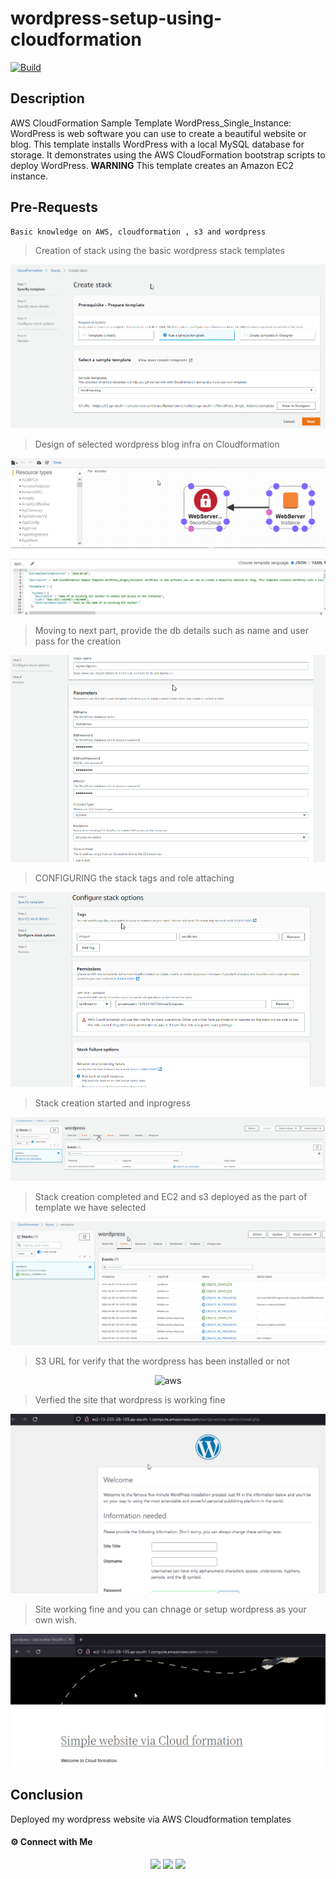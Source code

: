 # wordpress-setup-using-cloudformation


[![Build](https://travis-ci.org/joemccann/dillinger.svg?branch=master)](https://travis-ci.org/joemccann/dillinger)

## Description

AWS CloudFormation Sample Template WordPress_Single_Instance: WordPress is web software you can use to create a beautiful website or blog. This template installs WordPress with a local MySQL database for storage. It demonstrates using the AWS CloudFormation bootstrap scripts to deploy WordPress. **WARNING** This template creates an Amazon EC2 instance. 

## Pre-Requests
```
Basic knowledge on AWS, cloudformation , s3 and wordpress
```

> Creation of stack using the basic wordpress stack templates
<center><img alt="aws" src="Deqoh8MdYY.png"> </img></center>

> Design of selected wordpress blog infra on Cloudformation
<center><img alt="aws" src="firefox_EvsRv9QeWm.png"> </img></center>

> Moving to next part, provide the db details such as name and user pass for the creation
<center><img alt="aws" src="firefox_E0t9F71Dbp.png"> </img></center>

> CONFIGURING the stack tags and role attaching
<center><img alt="aws" src="firefox_G6nZjQyOdr.png"> </img></center>

> Stack creation started and inprogress
<center><img alt="aws" src="firefox_PZG0nkGlpF.png"> </img></center>

> Stack creation completed and EC2 and s3 deployed as the part of template we have selected
<center><img alt="aws" src="firefox_9cqOXtFvHe.png"> </img></center>

> S3 URL for verify that the wordpress has been installed or not
<center><img alt="aws" src=""> </img></center>

> Verfied the site that wordpress is working fine
<center><img alt="aws" src="firefox_9kONLogobw.png"> </img></center>

> Site working fine and you can chnage or setup wordpress as your own wish.
<center><img alt="aws" src="firefox_7NXilTd48L.png"> </img></center>

## Conclusion

Deployed my wordpress website via AWS Cloudformation templates

#### ⚙️ Connect with Me

<p align="center">
<a href="mailto:jomyambattil@gmail.com"><img src="https://img.shields.io/badge/Gmail-D14836?style=for-the-badge&logo=gmail&logoColor=white"/></a>
<a href="https://www.linkedin.com/in/jomygeorge11"><img src="https://img.shields.io/badge/LinkedIn-0077B5?style=for-the-badge&logo=linkedin&logoColor=white"/></a> 
<a href="https://www.instagram.com/therealjomy"><img src="https://img.shields.io/badge/Instagram-E4405F?style=for-the-badge&logo=instagram&logoColor=white"/></a><br />
